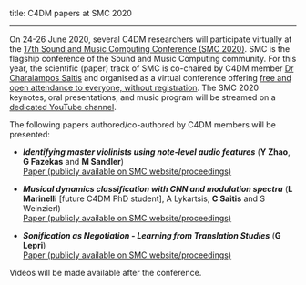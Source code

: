 title: C4DM papers at SMC 2020

---

On 24-26 June 2020, several C4DM researchers will participate virtually at the [17th Sound and Music Computing Conference (SMC 2020)](https://smc2020torino.it/uk/). SMC is the flagship conference of the Sound and Music Computing community. For this year, the scientific (paper) track of SMC is co-chaired by C4DM member [Dr Charalampos Saitis](http://eecs.qmul.ac.uk/profiles/saitischaralampos.html) and organised as a virtual conference offering [free and open attendance to everyone, without registration](https://smc2020torino.it/uk/page.asp?PID=144). The SMC 2020 keynotes, oral presentations, and music program will be streamed on a [dedicated YouTube channel](https://www.youtube.comchannel/UCfmolORlQswe4F6d3lryvQ).

The following papers authored/co-authored by C4DM members will be presented: 

* _**Identifying master violinists using note-level audio features**_ (**Y Zhao**, **G Fazekas** and **M Sandler**)
<br>[Paper (publicly available on SMC website/proceedings)](https://smc2020torino.it/adminupload/file/SMCCIM_2020_paper_168.pdf)

* _**Musical dynamics classification with CNN and modulation spectra**_ (**L Marinelli** [future C4DM PhD student], A Lykartsis, **C Saitis** and S Weinzierl)
<br>[Paper (publicly available on SMC website/proceedings)](https://smc2020torino.it/adminupload/file/SMCCIM_2020_paper_186.pdf)

* _**Sonification as Negotiation - Learning from Translation Studies**_ (**G Lepri**)
<br>[Paper (publicly available on SMC website/proceedings)](https://smc2020torino.it/adminupload/file/SMCCIM_2020_paper_59.pdf)

Videos will be made available after the conference. 
